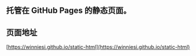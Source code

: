 ## 托管在 GitHub Pages 的静态页面。

## 页面地址

[https://winniesi.github.io/static-html](https://winniesi.github.io/static-html)
